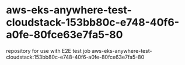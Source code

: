 # aws-eks-anywhere-test-cloudstack-153bb80c-e748-40f6-a0fe-80fce63e7fa5-80
repository for use with E2E test job aws-eks-anywhere-test-cloudstack:153bb80c-e748-40f6-a0fe-80fce63e7fa5-80
